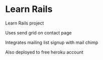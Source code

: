 # Learn Rails

Learn Rails project

Uses send grid on contact page

Integrates mailing list signup with mail chimp

Also deployed to free heroku account